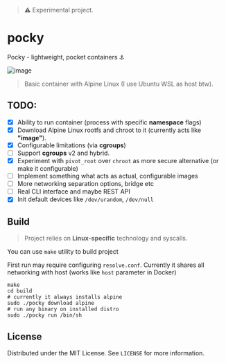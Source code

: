 > ⚠️ Experimental project.

# pocky

Pocky - lightweight, pocket containers ⚓

![image](https://github.com/user-attachments/assets/8ec1e6ab-2e64-4a81-9a85-7603a3288dfd)


> Basic container with Alpine Linux (I use Ubuntu WSL as host btw).

## TODO:

- [x] Ability to run container (process with specific **namespace** flags)
- [x] Download Alpine Linux rootfs and chroot to it (currently acts like **"image"**).
- [x] Configurable limitations (via **cgroups**)
- [ ] Support **cgroups** v2 and hybrid.
- [x] Experiment with `pivot_root` over `chroot` as more secure alternative (or make it configurable)
- [ ] Implement something what acts as actual, configurable images
- [ ] More networking separation options, bridge etc
- [ ] Real CLI interface and maybe REST API
- [x] Init default devices like `/dev/urandom`, `/dev/null`

## Build

> Project relies on **Linux-specific** technology and syscalls.

You can use `make` utility to build project

First run may require configuring `resolve.conf`. Currently it shares all networking with host (works like `host` parameter in Docker)

```shell
make
cd build
# currently it always installs alpine 
sudo ./pocky download alpine
# run any binary on installed distro
sudo ./pocky run /bin/sh
```

## License

Distributed under the MIT License. See `LICENSE` for more information.

